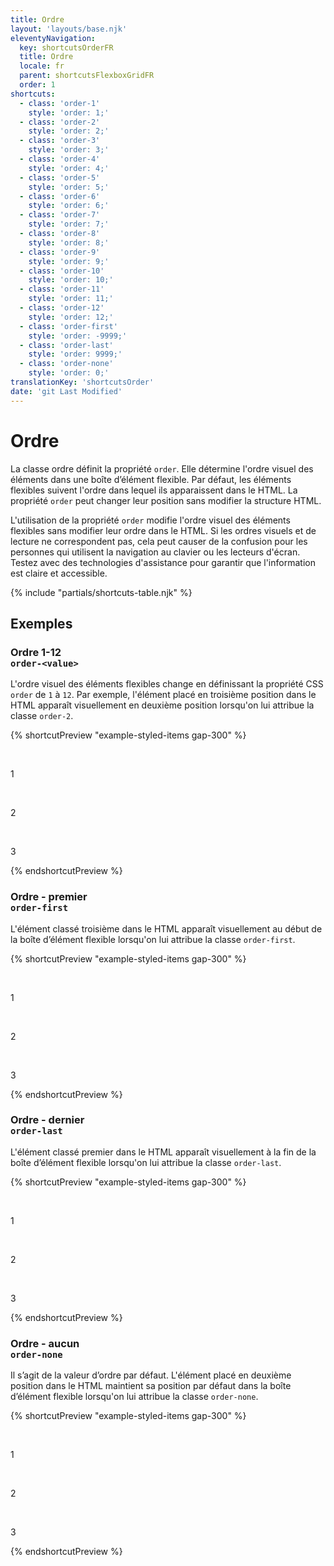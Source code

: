 ```yaml
---
title: Ordre
layout: 'layouts/base.njk'
eleventyNavigation:
  key: shortcutsOrderFR
  title: Ordre
  locale: fr
  parent: shortcutsFlexboxGridFR
  order: 1
shortcuts:
  - class: 'order-1'
    style: 'order: 1;'
  - class: 'order-2'
    style: 'order: 2;'
  - class: 'order-3'
    style: 'order: 3;'
  - class: 'order-4'
    style: 'order: 4;'
  - class: 'order-5'
    style: 'order: 5;'
  - class: 'order-6'
    style: 'order: 6;'
  - class: 'order-7'
    style: 'order: 7;'
  - class: 'order-8'
    style: 'order: 8;'
  - class: 'order-9'
    style: 'order: 9;'
  - class: 'order-10'
    style: 'order: 10;'
  - class: 'order-11'
    style: 'order: 11;'
  - class: 'order-12'
    style: 'order: 12;'
  - class: 'order-first'
    style: 'order: -9999;'
  - class: 'order-last'
    style: 'order: 9999;'
  - class: 'order-none'
    style: 'order: 0;'
translationKey: 'shortcutsOrder'
date: 'git Last Modified'
---
```


# Ordre

La classe ordre définit la propriété `order`. Elle détermine l'ordre visuel des éléments dans une boîte d’élément flexible. Par défaut, les éléments flexibles suivent l'ordre dans lequel ils apparaissent dans le HTML. La propriété `order` peut changer leur position sans modifier la structure HTML.

<gcds-notice type="warning" notice-title-tag="h2" notice-title="Utiliser avec prudence">
  <gcds-text>L'utilisation de la propriété <code>order</code> modifie l'ordre visuel des éléments flexibles sans modifier leur ordre dans le HTML. Si les ordres visuels et de lecture ne correspondent pas, cela peut causer de la confusion pour les personnes qui utilisent la navigation au clavier ou les lecteurs d'écran. Testez avec des technologies d'assistance pour garantir que l'information est claire et accessible.</gcds-text>
</gcds-notice>

{% include "partials/shortcuts-table.njk" %}

## Exemples

### Ordre 1-12<br/>`order-<value>`

L'ordre visuel des éléments flexibles change en définissant la propriété CSS `order` de `1` à `12`. Par exemple, l'élément placé en troisième position dans le HTML apparaît visuellement en deuxième position lorsqu'on lui attribue la classe `order-2`.

{% shortcutPreview "example-styled-items gap-300" %}

<div class="d-flex">
  <p class="order-1">1</p>
  <p class="order-3">2</p>
  <p class="order-2">3</p>
</div>
{% endshortcutPreview %}

### Ordre - premier<br/>`order-first`

L'élément classé troisième dans le HTML apparaît visuellement au début de la boîte d’élément flexible lorsqu'on lui attribue la classe `order-first`.

{% shortcutPreview "example-styled-items gap-300" %}

<div class="d-flex">
  <p>1</p>
  <p>2</p>
  <p class="order-first">3</p>
</div>
{% endshortcutPreview %}

### Ordre - dernier<br/>`order-last`

L'élément classé premier dans le HTML apparaît visuellement à la fin de la boîte d’élément flexible lorsqu'on lui attribue la classe `order-last`.

{% shortcutPreview "example-styled-items gap-300" %}

<div class="d-flex">
  <p class="order-last">1</p>
  <p>2</p>
  <p>3</p>
</div>
{% endshortcutPreview %}

### Ordre - aucun<br/>`order-none`

Il s’agit de la valeur d’ordre par défaut. L'élément placé en deuxième position dans le HTML maintient sa position par défaut dans la boîte d’élément flexible lorsqu'on lui attribue la classe `order-none`.

{% shortcutPreview "example-styled-items gap-300" %}

<div class="d-flex">
  <p>1</p>
  <p class="order-none">2</p>
  <p>3</p>
</div>
{% endshortcutPreview %}
